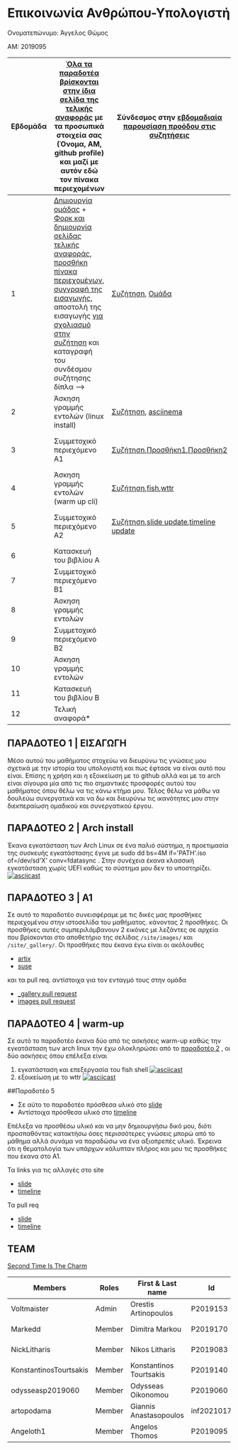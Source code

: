# Επικοινωνία Ανθρώπου-Υπολογιστή

Ονοματεπώνυμο: Άγγελος Θώμος

ΑΜ: 2019095

| Εβδομάδα | [Όλα τα παραδοτέα βρίσκονται στην ίδια σελίδα της τελικής αναφοράς](https://courses-ionio.github.io/help/deliverables/) με τα προσωπικά στοιχεία σας (Όνομα, ΑΜ, github profile) και μαζί με αυτόν εδώ τον πίνακα περιεχομένων | Σύνδεσμος στην [εβδομαδιαία παρουσίαση προόδου στις συζητήσεις](https://github.com/courses-ionio/help/discussions/categories/show-and-tell) | Αυτοαξιολόγηση σύμφωνα με τα κριτήρια της αντίστοιχης άσκησης |
| --- | --- | --- | --- |
| 1 |  [Δημιουργία ομάδας](https://github.com/courses-ionio/hci/discussions/1794) + [Φορκ και δημιουργία σελίδας τελικής αναφοράς](https://courses-ionio.github.io/help/guide/), [προσθήκη πίνακα περιεχομένων](https://raw.githubusercontent.com/courses-ionio/hci/master/README.md), [συγγραφή της εισαγωγής](https://courses-ionio.github.io/help/intro/), αποστολή της εισαγωγής [για σχολιασμό στην συζήτηση](https://github.com/courses-ionio/help/discussions/categories/show-and-tell) και καταγραφή του συνδέσμου συζήτησης δίπλα --> |   [Συζήτηση](https://github.com/courses-ionio/help/discussions/822), [Ομάδα](https://github.com/Second-Time-is-the-Charm)|Επιτυχής ολοκλήρωση, εντός προθεσμίας |
| 2 | Άσκηση γραμμής εντολών (linux install) |[Συζήτηση](https://github.com/courses-ionio/help/discussions/1092), [asciinema](https://asciinema.org/a/v6iy1N8PzgTMxa3GR3hApOTe9) |Επιτυχής ολοκλήρωση, εντός προθεσμίας |
| 3 | Συμμετοχικό περιεχόμενο A1 |[Συζήτηση](https://github.com/courses-ionio/help/discussions/1180),[Προσθήκη1](https://stitc-site.netlify.app/gallery/artix-os/),[Προσθήκη2](https://stitc-site.netlify.app/gallery/suse-os/) |Επιτυχής ολοκλήρωση, εντός προθεσμίας |
| 4 | Άσκηση γραμμής εντολών (warm up cli) |[Συζήτηση](https://github.com/courses-ionio/help/discussions/1323),[fish](https://asciinema.org/a/MF11tTiNWWAXU072wriDwqBfr),[wttr](https://asciinema.org/a/4SMIyNPkZqWnTF3CEE5qqtN7M) |Επιτυχής ολοκλήρωση, εντός προθεσμίας|
| 5 | Συμμετοχικό περιεχόμενο A2 |[Συζήτηση](https://github.com/courses-ionio/help/discussions/1474),[slide update](https://github.com/Second-Time-Is-The-Charm/site/blob/master/_slides/os.md),[timeline update](https://github.com/Second-Time-Is-The-Charm/site/blob/master/_timeline/os-apps.md) |Επιτυχής ολοκλήρωση, εντός προθεσμίας |
| 6 | Κατασκευή του βιβλίου Α | | |
| 7 | Συμμετοχικό περιεχόμενο B1 | | |
| 8 | Άσκηση γραμμής εντολών | | |
| 9 | Συμμετοχικό περιεχόμενο B2 | | |
| 10 | Άσκηση γραμμής εντολών | | |
| 11 | Κατασκευή του βιβλίου Β | | |
| 12 | Τελική αναφορά* | | |


## ΠΑΡΑΔΟΤΕΟ 1 | ΕΙΣΑΓΩΓΗ


Μέσο αυτού του μαθήματος στοχεύω να διευρύνω τις γνώσεις μου σχετικά με την ιστορία του υπολογιστή και πως έφτασε να είναι αυτό που είναι. Επίσης η χρήση και η εξοικείωση με το github αλλά και με τα arch είναι σίγουρα μία από τις πιο σημαντικές προσφορές αυτού του μαθήματος όπου θέλω να τις κάνω κτήμα μου. Τέλος θέλω να μάθω να δουλεύω συνεργατικά και να δω και διευρύνω τις ικανότητες μου στην διεκπεραίωση ομαδικού και συνεργατικού έργου.


## ΠΑΡΑΔΟΤΕΟ 2 | Arch install

Έκανα εγκατάσταση των Arch Linux σε ένα παλιό σύστημα, η προετιμασία της συσκευής εγκατάστασης έγινε με sudo dd bs=4M if='PATH'.iso of=/dev/sd'X' conv=fdatasync . Στην συνέχεια έκανα κλασσική εγκατάσταση χωρίς UEFI καθώς το σύστημα μου δεν το υποστηρίζει.
[![asciicast](https://asciinema.org/a/v6iy1N8PzgTMxa3GR3hApOTe9.svg)](https://asciinema.org/a/v6iy1N8PzgTMxa3GR3hApOTe9)

## ΠΑΡΑΔΟΤΕΟ 3 | A1


Σε αυτό το παραδοτέο συνεισφέραμε με τις δικές μας προσθήκες περιεχομένου στην ιστοσελίδα του μαθήματος. κάνοντας 2 προσθήκες. Οι προσθήκες αυτές  συμπεριλάμβανουν 2 εικόνες με λεζάντες σε αρχεία που βρίσκονται στο αποθετήριο της σελίδας `/site/images/` και `/site/_gallery/`. Οι προσθήκες που έκανα έγω είναι οι ακόλουθες
- [artix](https://stitc-site.netlify.app/gallery/artix-os/)
- [suse](https://stitc-site.netlify.app/gallery/suse-os/)

και τα pull req. αντίστοιχα για τον ενταγμό τους στην ομάδα
- [_gallery pull request](https://github.com/Second-Time-Is-The-Charm/_gallery/pull/5#event-7645248395)
- [images pull request](https://github.com/Second-Time-Is-The-Charm/images/pull/5#issuecomment-1287660118)

## ΠΑΡΑΔΟΤΕΟ 4 | warm-up
Σε αυτό το παραδοτέο έκανα δύο από τις ασκήσεις  warm-up καθώς την εγκατάσταση των arch linux την έχω ολοκληρώσει από το [παραδοτέο 2](https://github.com/courses-ionio/help/discussions/1092) , οι δύο ασκήσεις όπου επέλεξα είναι

1.  εγκατάσταση και επεξεργασία του fish shell [![asciicast](https://asciinema.org/a/MF11tTiNWWAXU072wriDwqBfr.svg)](https://asciinema.org/a/MF11tTiNWWAXU072wriDwqBfr)
2.  εξοικείωση με το wttr [![asciicast](https://asciinema.org/a/4SMIyNPkZqWnTF3CEE5qqtN7M.svg)](https://asciinema.org/a/4SMIyNPkZqWnTF3CEE5qqtN7M)

##Παραδοτέο 5
- Σε αύτο το παραδοτέο πρόσθεσα υλικό στο [slide](https://github.com/Second-Time-Is-The-Charm/site/blob/master/_slides/os.md) 
- Αντίστοιχα πρόσθεσα υλικό στο [timeline](https://github.com/Second-Time-Is-The-Charm/site/blob/master/_timeline/os-apps.md)

Επέλεξα να προσθέσω υλικό και να μην δημιουργήσω δικό μου, διότι προσπαθόντας κατακτήσω όσες περισσότερες γνώσεις μπορώ από το μάθημα αλλά συνάμα να παραδώσω να ένα αξιοπρεπές υλικό. Έκρεινα ότι η θεματολογία των υπάρχων κάλυπταν πλήρος και μου τις προσθήκες που έκανα στο A1. 

Τα links για τις αλλαγές στο site
- [slide](https://stitc-site.netlify.app/slides/os/)
- [timeline](https://jazzy-khapse-290902.netlify.app/timeline/os-apps/)

Τα pull req
- [slide](https://github.com/Second-Time-Is-The-Charm/site/pull/7)
- [timeline](https://github.com/Second-Time-Is-The-Charm/site/pull/9)

## TEAM 

[Second Time Is The Charm](https://github.com/Second-Time-is-the-Charm)

|Members|Roles|First & Last name| Id |Account link|
|-------|-----|-----------------|-----------|-------|
|Voltmaister|Admin| Orestis Artinopoulos|P2019153|[Know me!](https://github.com/voltmaister)|
|Markedd|Member|Dimitra Markou|P2019170|[Know me!](https://github.com/marked-d)|
|NickLitharis|Member|Nikos Litharis|P2019083|[Know me!](https://github.com/NickLitharis)|
|KonstantinosTourtsakis|Member|Konstantinos Tourtsakis|P2019140|[Know me!](https://github.com/KonstantinosTourtsakis)|
|odysseasp2019060|Member|Odysseas Oikonomou|P2019060|[Know me!](https://github.com/odysseasp2019060/)|
|artopodama|Member|Giannis Anastasopoulos|inf2021017|[Know me!](https://github.com/artopodama/)|
|Angeloth1|Member|Angelos Thomos|P2019095|[Know me!](https://github.com/Angeloth1/)|
